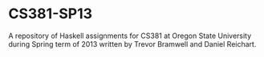 CS381-SP13
==========

A repository of Haskell assignments for CS381 at Oregon State University during
Spring term of 2013 written by Trevor Bramwell and Daniel Reichart.
